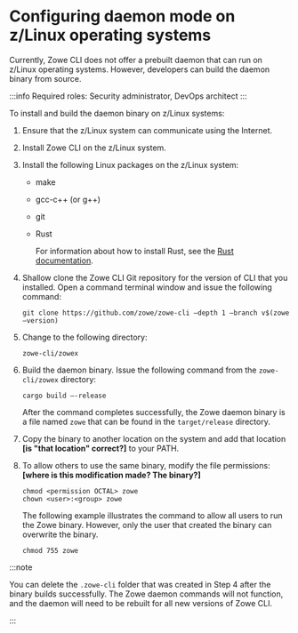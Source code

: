 # Configuring daemon mode on z/Linux operating systems

Currently, Zowe CLI does not offer a prebuilt daemon that can run on z/Linux operating systems. However, developers can build the daemon binary from source.

:::info Required roles: Security administrator, DevOps architect
:::

To install and build the daemon binary on z/Linux systems:

1. Ensure that the z/Linux system can communicate using the Internet.
2. Install Zowe CLI on the z/Linux system.
3. Install the following Linux packages on the z/Linux system:

    - make
    - gcc-c++ (or g++)
    - git
    - Rust
      
      For information about how to install Rust, see the [Rust documentation](https://forge.rust-lang.org/infra/other-installation-methods.html).
4. Shallow clone the Zowe CLI Git repository for the version of CLI that you installed. Open a command terminal window and issue the following command:

    ```
    git clone https://github.com/zowe/zowe-cli –depth 1 –branch v$(zowe –version)
    ```

5. Change to the following directory:

   ```
   zowe-cli/zowex
   ```

6. Build the daemon binary. Issue the following command from the `zowe-cli/zowex` directory:

   ```
   cargo build —-release
   ```

   After the command completes successfully, the Zowe daemon binary is a file named `zowe` that can be found in the `target/release` directory.

7. Copy the binary to another location on the system and add that location **[is "that location" correct?]** to your PATH.
8. To allow others to use the same binary, modify the file permissions: **[where is this modification made? The binary?]**

   ```
   chmod <permission OCTAL> zowe
   chown <user>:<group> zowe
   ```

   The following example illustrates the command to allow all users to run the Zowe binary. However, only the user that created the binary can overwrite the binary.

   ```
   chmod 755 zowe
   ```

  :::note
  
  You can delete the `.zowe-cli` folder that was created in Step 4 after the binary builds successfully. The Zowe daemon commands will not function, and the daemon will need to be rebuilt for all new versions of Zowe CLI.

  :::
